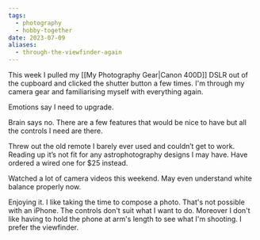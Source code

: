 ```yaml
---
tags:
  - photography
  - hobby-together
date: 2023-07-09
aliases:
  - through-the-viewfinder-again
---
```

This week I pulled my [[My Photography Gear|Canon 400D]] DSLR out of the cupboard and clicked the shutter button a few times. I'm through my camera gear and familiarising myself with everything again.

Emotions say I need to upgrade.

Brain says no. There are a few features that would be nice to have but all the controls I need are there.

Threw out the old remote I barely ever used and couldn’t get to work. Reading up it’s not fit for any astrophotography designs I may have. Have ordered a wired one for $25 instead.

Watched a lot of camera videos this weekend. May even understand white balance properly now.

Enjoying it. I like taking the time to compose a photo. That's not possible with an iPhone. The controls don't suit what I want to do. Moreover I don't like having to hold the phone at arm's length to see what I'm shooting. I prefer the viewfinder.
